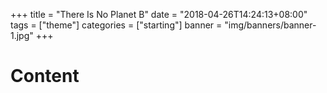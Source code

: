 +++
title = "There Is No Planet B"
date = "2018-04-26T14:24:13+08:00"
tags = ["theme"]
categories = ["starting"]
banner = "img/banners/banner-1.jpg"
+++

# Content
